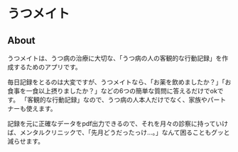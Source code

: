 # うつメイト
## About
うつメイトは、うつ病の治療に大切な、「うつ病の人の客観的な行動記録」を作成するためのアプリです。

毎日記録をとるのは大変ですが、うつメイトなら、「お薬を飲めましたか？」「お食事を一食以上摂りましたか？」などの6つの簡単な質問に答えるだけでokです。
「客観的な行動記録」なので、うつ病の人本人だけでなく、家族やパートナーも使えます。

記録を元に正確なデータをpdf出力できるので、それを月々の診察に持っていけば、メンタルクリニックで、「先月どうだったっけ...。」なんて困ることもグッと減らせます。